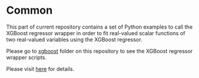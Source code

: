 # Common
This part of current repository contains a set of Python examples to call the XGBoost regressor wrapper in order to fit real-valued scalar functions of two real-valued variables using the XGBoost regressor.

Please go to [xgboost](../xgboost) folder on this repository to see the XGBoost regressor wrapper scripts.

Please visit [here](https://computationalmindset.com/en/machine-learning/fitting-with-configurable-xgboost.html) for details.
